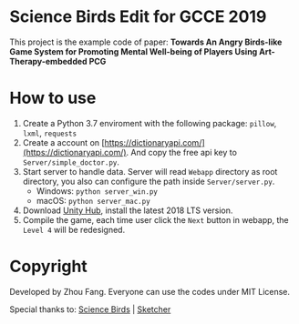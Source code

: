 # Science Birds Edit for GCCE 2019
This project is the example code of paper: __Towards An Angry Birds-like Game System for Promoting Mental Well-being of Players Using Art-Therapy-embedded PCG__

# How to use
1. Create a Python 3.7 enviroment with the following package: 
    `pillow`, `lxml`, `requests`
2. Create a account on [https://dictionaryapi.com/](https://dictionaryapi.com/). And copy the free api key to `Server/simple_doctor.py`.
3. Start server to handle data. Server will read `Webapp` directory as root directory, you also can configure the path inside `Server/server.py`.
    - Windows: `python server_win.py`
    - macOS: `python server_mac.py`
4. Download [Unity Hub](https://unity3d.com/get-unity/download), install the latest 2018 LTS version.
5. Compile the game, each time user click the `Next` button in webapp, the `Level 4` will be redesigned.

# Copyright
Developed by Zhou Fang.
Everyone can use the codes under MIT License.

Special thanks to: 
[Science Birds](https://github.com/lucasnfe/Science-Birds) | [Sketcher](https://github.com/zaidalyafeai)